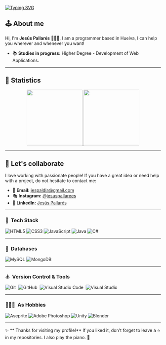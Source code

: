 <a href="https://git.io/typing-svg"><img src="https://readme-typing-svg.demolab.com?font=Montserrat&weight=500&size=150&pause=1000&color=CFF3F7&background=FFF3F100&center=true&vCenter=true&width=1920&height=200&lines=Hola%2C+soy++J.Pallar%C3%A9s;Hi%2C+I'm+J.Pallar%C3%A9s;Ciao%2C+sono+J.Pallar%C3%A9s;Salut%2C+je+suis+J.Pallar%C3%A9s" alt="Typing SVG" /></a>

## 🕹 **About me**
Hi, I'm **Jesús Pallarés** 🧙🏼‍♂️, I am a programmer based in Huelva, I can help you wherever and whenever you want!

- 📚 **Studies in progress:** Higher Degree - Development of Web Applications.

---

## 🗽 **Statistics**
<p align="center">
  <a href="https://github.com/jesuspallarees">
    <img height="180em" src="https://github-readme-stats-eight-theta.vercel.app/api?username=jesuspallarees&show_icons=true&theme=algolia&include_all_commits=true&count_private=true"/>
  </a>
  <a href="https://github.com/jesuspallarees">
    <img height="180em" src="https://github-readme-stats-eight-theta.vercel.app/api/top-langs/?username=jesuspallarees&layout=compact&langs_count=8&theme=algolia"/>
  </a>
</p>

---

## 🤝 **Let's collaborate**
I love working with passionate people! If you have a great idea or need help with a project, do not hesitate to contact me:

- 📧 **Email:** [jespaldia@gmail.com](mailto:jespaldia@gmail.com)
- 🎭 **Instagram:** [@jesuspallarees](https://instagram.com/jesuspallarees)
- 💼 **LinkedIn:** [Jesús Pallarés](https://www.linkedin.com/in/jesuspallares/)

---

### 🎈 &nbsp;Tech Stack
![HTML5](https://img.shields.io/badge/HTML5-E34F26?style=for-the-badge&logo=html5&logoColor=white)
![CSS3](https://img.shields.io/badge/CSS3-1572B6?style=for-the-badge&logo=css3&logoColor=white)
![JavaScript](https://img.shields.io/badge/JavaScript-F7DF1E?style=for-the-badge&logo=javascript&logoColor=black)
![Java](https://img.shields.io/badge/java-%23ED8B00.svg?style=for-the-badge&logo=openjdk&logoColor=white)
![C#](https://img.shields.io/badge/c%23-%23239120.svg?style=for-the-badge&logo=csharp&logoColor=white)

---

### 🌌 &nbsp;Databases
![MySQL](https://img.shields.io/badge/MySQL-4479A1?style=for-the-badge&logo=mysql&logoColor=white)
![MongoDB](https://img.shields.io/badge/MongoDB-%234ea94b.svg?style=for-the-badge&logo=mongodb&logoColor=white)&nbsp;

---

### ⚓ &nbsp;Version Control & Tools
![Git](https://img.shields.io/badge/git-%23F05033.svg?style=for-the-badge&logo=git&logoColor=white)&nbsp;
![GitHub](https://img.shields.io/badge/github-%23121011.svg?style=for-the-badge&logo=github&logoColor=white)&nbsp;
![Visual Studio Code](https://img.shields.io/badge/Visual%20Studio%20Code-0078d7.svg?style=for-the-badge&logo=visual-studio-code&logoColor=white)&nbsp;
![Visual Studio](https://img.shields.io/badge/Visual%20Studio-5C2D91.svg?style=for-the-badge&logo=visual-studio&logoColor=white)

---

### 👨🏼‍🎨 &nbsp;As Hobbies
![Aseprite](https://img.shields.io/badge/Aseprite-FFFFFF?style=for-the-badge&logo=Aseprite&logoColor=#7D929E)
![Adobe Photoshop](https://img.shields.io/badge/adobe%20photoshop-%2331A8FF.svg?style=for-the-badge&logo=adobe%20photoshop&logoColor=white)
![Unity](https://img.shields.io/badge/unity-%23000000.svg?style=for-the-badge&logo=unity&logoColor=white)
![Blender](https://img.shields.io/badge/blender-%23F5792A.svg?style=for-the-badge&logo=blender&logoColor=white)

---

✨ ** Thanks for visiting my profile!** If you liked it, don't forget to leave a ⭐️ in my repositories. I also play the piano. 🎹 
